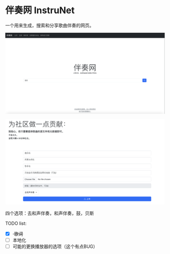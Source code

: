 # 伴奏网 InstruNet

一个用来生成，搜索和分享歌曲伴奏的网页。

![网页大概](Showcase%201.png)

![上传](Showcase%202.png)

四个选项：去和声伴奏，和声伴奏，鼓，贝斯

TODO list: 

- [x] <span style="text-decoration: line-through;"> 歌词</span>
- [ ] 本地化
- [ ] 可能的更换播放器的选项（这个有点BUG）
